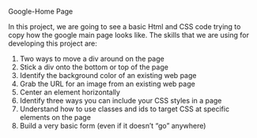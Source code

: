 Google-Home Page

In this project, we are going to see a basic Html and CSS code trying to copy how the google main page looks like.
The skills that we are using for developing this project are:
1. Two ways to move a div around on the page
2. Stick a div onto the bottom or top of the page
3. Identify the background color of an existing web page
4. Grab the URL for an image from an existing web page
5. Center an element horizontally
6. Identify three ways you can include your CSS styles in a page
7. Understand how to use classes and ids to target CSS at specific elements on the page
8. Build a very basic form (even if it doesn’t “go” anywhere)

